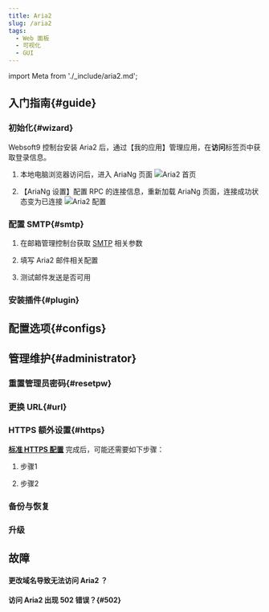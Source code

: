 ```yaml
---
title: Aria2
slug: /aria2
tags:
  - Web 面板
  - 可视化
  - GUI
---
```


import Meta from './_include/aria2.md';

<Meta name="meta" />

## 入门指南{#guide}

### 初始化{#wizard}

Websoft9 控制台安装 Aria2 后，通过【我的应用】管理应用，在**访问**标签页中获取登录信息。

1. 本地电脑浏览器访问后，进入 AriaNg 页面
   ![Aria2 首页](https://libs.websoft9.com/Websoft9/DocsPicture/zh/gitlab/aria2-init-websoft9.png)

2. 【AriaNg 设置】配置 RPC 的连接信息，重新加载 AriaNg 页面，连接成功状态变为已连接
   ![Aria2 配置](https://libs.websoft9.com/Websoft9/DocsPicture/zh/gitlab/aria2-rpcsetting-websoft9.png)

### 配置 SMTP{#smtp}

1. 在邮箱管理控制台获取 [SMTP](./administrator/smtp) 相关参数

2. 填写 Aria2 邮件相关配置

3. 测试邮件发送是否可用

### 安装插件{#plugin}

## 配置选项{#configs}
## 管理维护{#administrator}

### 重置管理员密码{#resetpw}

### 更换 URL{#url}

### HTTPS 额外设置{#https}

**[标准 HTTPS 配置](./guide/appsethttps)** 完成后，可能还需要如下步骤： 

1. 步骤1

2. 步骤2

### 备份与恢复

### 升级


## 故障

#### 更改域名导致无法访问 Aria2 ？

#### 访问 Aria2 出现 502 错误？{#502}